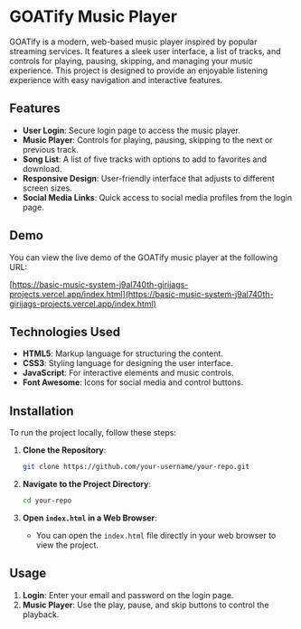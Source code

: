 
# GOATify Music Player

GOATify is a modern, web-based music player inspired by popular streaming services. It features a sleek user interface, a list of tracks, and controls for playing, pausing, skipping, and managing your music experience. This project is designed to provide an enjoyable listening experience with easy navigation and interactive features.

## Features

- **User Login**: Secure login page to access the music player.
- **Music Player**: Controls for playing, pausing, skipping to the next or previous track.
- **Song List**: A list of five tracks with options to add to favorites and download.
- **Responsive Design**: User-friendly interface that adjusts to different screen sizes.
- **Social Media Links**: Quick access to social media profiles from the login page.

## Demo

You can view the live demo of the GOATify music player at the following URL:

[https://basic-music-system-j9al740th-girijags-projects.vercel.app/index.html](https://basic-music-system-j9al740th-girijags-projects.vercel.app/index.html)

## Technologies Used

- **HTML5**: Markup language for structuring the content.
- **CSS3**: Styling language for designing the user interface.
- **JavaScript**: For interactive elements and music controls.
- **Font Awesome**: Icons for social media and control buttons.

## Installation

To run the project locally, follow these steps:

1. **Clone the Repository**:
   ```bash
   git clone https://github.com/your-username/your-repo.git
   ```

2. **Navigate to the Project Directory**:
   ```bash
   cd your-repo
   ```

3. **Open `index.html` in a Web Browser**:
   - You can open the `index.html` file directly in your web browser to view the project.

## Usage

1. **Login**: Enter your email and password on the login page.
2. **Music Player**: Use the play, pause, and skip buttons to control the playback.

